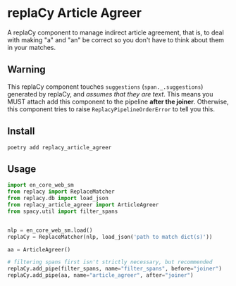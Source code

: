 # replaCy Article Agreer

A replaCy component to manage indirect article agreement, that is, to deal with making "a" and "an" be correct so you don't have to think about them in your matches.

## Warning

This replaCy component touches `suggestions` (`span._.suggestions`) generated by replaCy, and *assumes that they are text*. This means you MUST attach add this component to the pipeline **after the joiner**. Otherwise, this component tries to raise `ReplacyPipelineOrderError` to tell you this.

## Install

`poetry add replacy_article_agreer`

## Usage

```python
import en_core_web_sm
from replacy import ReplaceMatcher
from replacy.db import load_json
from replacy_article_agreer import ArticleAgreer
from spacy.util import filter_spans


nlp = en_core_web_sm.load()
replaCy = ReplaceMatcher(nlp, load_json('path to match dict(s)'))

aa = ArticleAgreer()

# filtering spans first isn't strictly necessary, but recommended
replaCy.add_pipe(filter_spans, name="filter_spans", before="joiner")
replaCy.add_pipe(aa, name="article_agreer", after="joiner")
```
